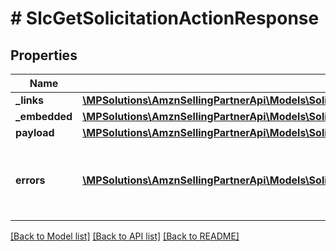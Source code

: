 # # SlcGetSolicitationActionResponse

## Properties

Name | Type | Description | Notes
------------ | ------------- | ------------- | -------------
**_links** | [**\MPSolutions\AmznSellingPartnerApi\Models\Solicitations\SlcGetSolicitationActionResponseLinks**](SlcGetSolicitationActionResponseLinks.md) |  | [optional]
**_embedded** | [**\MPSolutions\AmznSellingPartnerApi\Models\Solicitations\SlcGetSolicitationActionResponseEmbedded**](SlcGetSolicitationActionResponseEmbedded.md) |  | [optional]
**payload** | [**\MPSolutions\AmznSellingPartnerApi\Models\Solicitations\SlcSolicitationsAction**](SlcSolicitationsAction.md) |  | [optional]
**errors** | [**\MPSolutions\AmznSellingPartnerApi\Models\Solicitations\SlcError[]**](SlcError.md) | A list of error responses returned when a request is unsuccessful. | [optional]

[[Back to Model list]](../../README.md#models) [[Back to API list]](../../README.md#endpoints) [[Back to README]](../../README.md)
